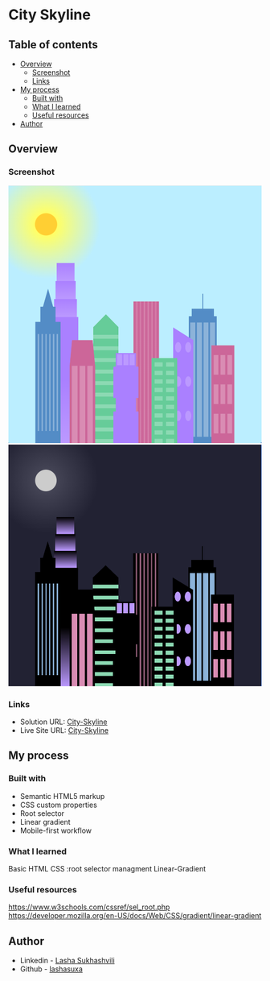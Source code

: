 # City Skyline

## Table of contents

- [Overview](#overview)
  - [Screenshot](#screenshot)
  - [Links](#links)
- [My process](#my-process)
  - [Built with](#built-with)
  - [What I learned](#what-i-learned)
  - [Useful resources](#useful-resources)
- [Author](#author)

## Overview

### Screenshot

![](./skyline-desktop-scr.png)
![](./skyline-mobile-scr.png)

### Links

- Solution URL: [City-Skyline](https://github.com/lashasuxa/City-Skyline)
- Live Site URL: [City-Skyline](https://lashasuxa.github.io/City-Skyline/)

## My process

### Built with

- Semantic HTML5 markup
- CSS custom properties
- Root selector
- Linear gradient
- Mobile-first workflow

### What I learned

Basic HTML CSS
:root selector managment
Linear-Gradient

### Useful resources

https://www.w3schools.com/cssref/sel_root.php
https://developer.mozilla.org/en-US/docs/Web/CSS/gradient/linear-gradient

## Author

- Linkedin - [Lasha Sukhashvili](https://www.linkedin.com/in/lasha-sukhashvili-337034150/)
- Github - [lashasuxa](https://github.com/lashasuxa)
